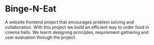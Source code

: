 # Binge-N-Eat
A website frontend project that encourages problem solving and collaboration. With this project we build an efficient way to order food in cinema halls. We learnt designing principles, requirement gathering and user evaluation through the project.
